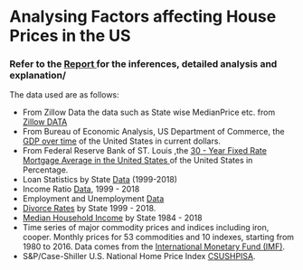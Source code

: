 # Analysing Factors affecting House Prices in the US

### Refer to the <a href="./US House Price Factors Report.pdf"> Report </a> for the inferences, detailed analysis and explanation/

The data used are as follows:
* From Zillow Data the data such as State wise MedianPrice etc. from [Zillow DATA](https://www.zillow.com/research/data/) 
* From Bureau of Economic Analysis, US Department of Commerce, the [GDP over time](http://www.bea.gov/national/index.htm#gdp) of the United States in current dollars.
* From Federal Reserve Bank of ST. Louis ,the [30 - Year Fixed Rate Mortgage Average in the United States ](https://fred.stlouisfed.org/series/MORTGAGE30US) of the United States in Percentage. 
* Loan Statistics by State [Data](https://www.newyorkfed.org/microeconomics/databank.html) (1999-2018)
* Income Ratio [Data](https://www.federalreserve.gov/releases/z1/dataviz/household_debt/state/map/#year:2018), 1999 - 2018
* Employment and Unemployment [Data](https://data.bls.gov/timeseries/LNS14000000)
* [Divorce Rates](https://www.cdc.gov/nchs/nvss/marriage-divorce) by State 1999 - 2018.
* [Median Household Income](https://www.census.gov/data/tables/time-series/demo/income-poverty/historical-income-households.html) by State 1984 - 2018
* Time series of major commodity prices and indices including iron, cooper. Monthly prices for 53 commodities and 10 indexes, starting from 1980 to 2016. Data comes from the [International Monetary Fund (IMF)](www.imf.org).
* S&P/Case-Shiller U.S. National Home Price Index [CSUSHPISA](https://fred.stlouisfed.org/series/CSUSHPISA).

